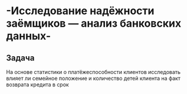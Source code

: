 # -Исследование надёжности заёмщиков — анализ банковских данных-


##  Задача

На основе статистики о платёжеспособности клиентов исследовать влияет ли семейное положение и количество детей клиента на факт возврата кредита в срок
